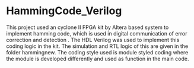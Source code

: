 # HammingCode_Verilog
This project used an cyclone II FPGA kit by Altera based system to implement hamming code, which is used in digital communication of error correction and detection . The HDL Verilog was used to implement this coding logic in the kit. The simulation and RTL logic of this are given in the folder hammingnew. The coding style used is module styled coding where the module is developed differently and used as function in the main code.
